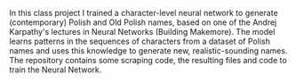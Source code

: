 In this class project I trained a character-level neural network to generate (contemporary) Polish and Old Polish names, based on one of the Andrej Karpathy's lectures in Neural Networks (Building Makemore). The model learns patterns in the sequences of characters from a dataset of Polish names and uses this knowledge to generate new, realistic-sounding names. The repository contains some scraping code, the resulting files and code to train the Neural Network.
